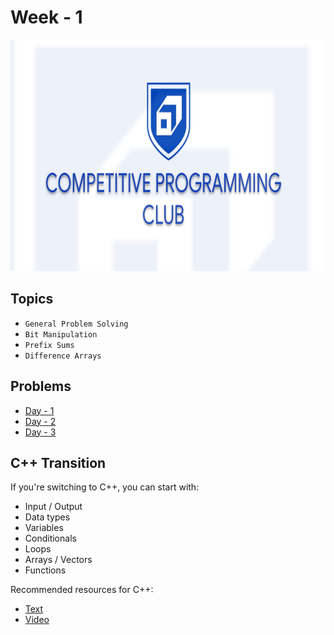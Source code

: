 # Week - 1

<img src="../Assets/cover.jpeg" height="370px" width="800px">

## Topics
- `General Problem Solving`
- `Bit Manipulation`
- `Prefix Sums`
- `Difference Arrays`

## Problems
- [Day - 1](./Day-1.md)
- [Day - 2](./Day-2.md)
- [Day - 3](./Day-3.md)

## C++ Transition
If you're switching to C++, you can start with:
- Input / Output
- Data types
- Variables
- Conditionals
- Loops
- Arrays / Vectors
- Functions

Recommended resources for C++: 
- [Text](https://www.scaler.com/topics/cpp/)
- [Video](https://www.scaler.com/topics/course/cpp-beginners/)
